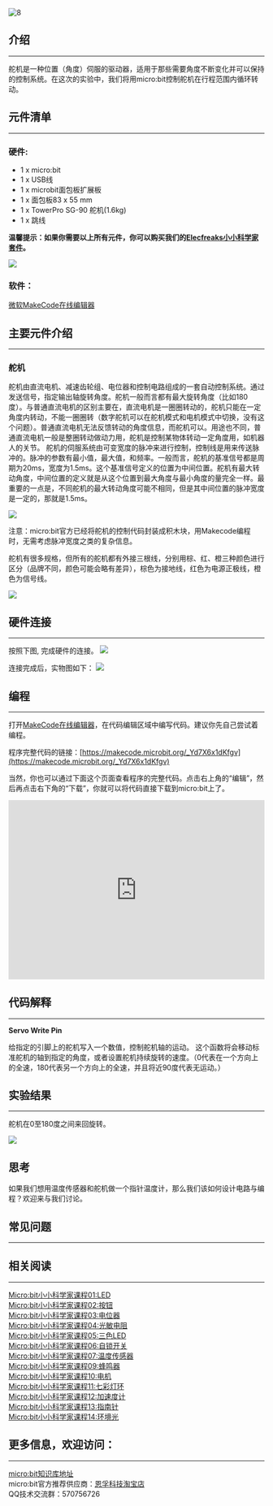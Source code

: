 ![8](https://i.imgur.com/DuxosEs.jpg)

## 介绍  
---

舵机是一种位置（角度）伺服的驱动器，适用于那些需要角度不断变化并可以保持的控制系统。在这次的实验中，我们将用micro:bit控制舵机在行程范围内循环转动。


## 元件清单  
---

### 硬件:

- 1 x micro:bit
- 1 x USB线
- 1 x microbit面包板扩展板
- 1 x 面包板83 x 55 mm
- 1 x TowerPro SG-90 舵机(1.6kg)
- 1 x 跳线

**温馨提示：如果你需要以上所有元件，你可以购买我们的[Elecfreaks小小科学家套件](https://item.taobao.com/item.htm?spm=a1z10.1-c-s.w4024-17803785896.2.18dc3f94XOgpWg&id=562837851877&scene=taobao_shop)。**

![](https://i.imgur.com/W4tseua.jpg)

### 软件：

[微软MakeCode在线编辑器](https://makecode.microbit.org/)


## 主要元件介绍  
---

### 舵机  

舵机由直流电机、减速齿轮组、电位器和控制电路组成的一套自动控制系统。通过发送信号，指定输出轴旋转角度。舵机一般而言都有最大旋转角度（比如180度）。与普通直流电机的区别主要在，直流电机是一圈圈转动的，舵机只能在一定角度内转动，不能一圈圈转（数字舵机可以在舵机模式和电机模式中切换，没有这个问题）。普通直流电机无法反馈转动的角度信息，而舵机可以。用途也不同，普通直流电机一般是整圈转动做动力用，舵机是控制某物体转动一定角度用，如机器人的关节。 舵机的伺服系统由可变宽度的脉冲来进行控制，控制线是用来传送脉冲的。脉冲的参数有最小值，最大值，和频率。一般而言，舵机的基准信号都是周期为20ms，宽度为1.5ms。这个基准信号定义的位置为中间位置。舵机有最大转动角度，中间位置的定义就是从这个位置到最大角度与最小角度的量完全一样。最重要的一点是，不同舵机的最大转动角度可能不相同，但是其中间位置的脉冲宽度是一定的，那就是1.5ms。  

![](https://i.imgur.com/btuF5m0.jpg)

注意：micro:bit官方已经将舵机的控制代码封装成积木块，用Makecode编程时，无需考虑脉冲宽度之类的复杂信息。

舵机有很多规格，但所有的舵机都有外接三根线，分别用棕、红、橙三种颜色进行区分（品牌不同，颜色可能会略有差异），棕色为接地线，红色为电源正极线，橙色为信号线。  

![](https://i.imgur.com/8sQBiV7.jpg)


## 硬件连接  
---

按照下图, 完成硬件的连接。
![](https://i.imgur.com/csCETYN.jpg)

连接完成后，实物图如下：
![](https://i.imgur.com/ZaV3kW3.jpg)


## 编程  
---

打开[MakeCode在线编辑器](https://makecode.microbit.org/)，在代码编辑区域中编写代码。建议你先自己尝试着编程。

程序完整代码的链接：[https://makecode.microbit.org/_Yd7X6x1dKfgv](https://makecode.microbit.org/_Yd7X6x1dKfgv)

当然，你也可以通过下面这个页面查看程序的完整代码。点击右上角的“编辑”，然后再点击右下角的“下载”，你就可以将代码直接下载到micro:bit上了。

<div style="position:relative;height:0;padding-bottom:70%;overflow:hidden;"><iframe style="position:absolute;top:0;left:0;width:100%;height:100%;" src="https://makecode.microbit.org/#pub:_Yd7X6x1dKfgv" frameborder="0" sandbox="allow-popups allow-forms allow-scripts allow-same-origin"></iframe></div>


## 代码解释  
---

**Servo Write Pin**

给指定的引脚上的舵机写入一个数值，控制舵机轴的运动。
这个函数将会移动标准舵机的轴到指定的角度，或者设置舵机持续旋转的速度。（0代表在一个方向上的全速，180代表另一个方向上的全速，并且将近90度代表无运动。）


## 实验结果  
---

舵机在0至180度之间来回旋转。

![](https://i.imgur.com/baPL7VS.gif)


## 思考  

如果我们想用温度传感器和舵机做一个指针温度计，那么我们该如何设计电路与编程？欢迎来与我们讨论。


## 常见问题
---


## 相关阅读
---  

[Micro:bit小小科学家课程01:LED](/Micro_bit_Starter_Kit_Lesson_01_LED_CN/)                           
[Micro:bit小小科学家课程02:按钮](/Micro_bit_Starter_Kit_Lesson_02_Button_CN/)      
[Micro:bit小小科学家课程03:电位器](/Micro_bit_Starter_Kit_Lesson_03_Trimpot_CN/)    
[Micro:bit小小科学家课程04:光敏电阻](/Micro_bit_Starter_Kit_Lesson_04_Photocell_CN/)   
[Micro:bit小小科学家课程05:三色LED](/Micro_bit_Starter_Kit_Lesson_05_RGB_LED_CN/)   
[Micro:bit小小科学家课程06:自锁开关](/Micro_bit_Starter_Kit_Lesson_06_Self_lock_Switch_CN/)   
[Micro:bit小小科学家课程07:温度传感器](/Micro_bit_Starter_Kit_Lesson_07_Temperature_Sensor_CN/)   
[Micro:bit小小科学家课程09:蜂鸣器](/Micro_bit_Starter_Kit_Lesson_09_Buzzer_CN/)   
[Micro:bit小小科学家课程10:电机](/Micro_bit_Starter_Kit_Lesson_10_Motor_CN/)    
[Micro:bit小小科学家课程11:七彩灯环](/Micro_bit_Starter_Kit_Lesson_11_Rainbow_LED_CN/)   
[Micro:bit小小科学家课程12:加速度计](/Micro_bit_Starter_Kit_Lesson_12_Accelerometer_CN/)   
[Micro:bit小小科学家课程13:指南针](/Micro_bit_Starter_Kit_Lesson_13_Compass_CN/)   
[Micro:bit小小科学家课程14:环境光](/Micro_bit_Starter_Kit_Lesson_14_Ambient_Light_CN/)   


## 更多信息，欢迎访问：
---
[micro:bit知识库地址](https://www.elecfreaks.com/learn-cn/)    
micro:bit官方推荐供应商：[恩孚科技淘宝店](https://shop69086944.taobao.com/?spm=a230r.7195193.1997079397.2.RSthR0)  
QQ技术交流群：570756726   

